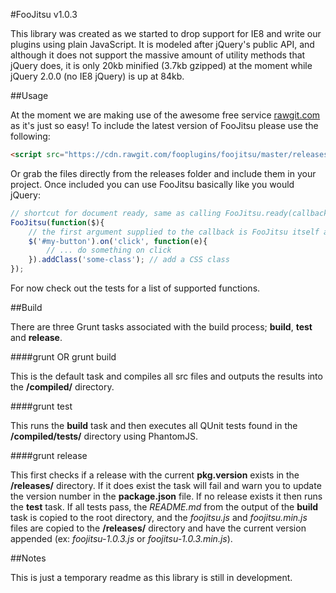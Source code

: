 #FooJitsu v1.0.3

This library was created as we started to drop support for IE8 and write our plugins using plain JavaScript. It is modeled after jQuery's public API, 
and although it does not support the massive amount of utility methods that jQuery does, it is only 20kb minified (3.7kb gzipped) at the moment while jQuery 2.0.0 
(no IE8 jQuery) is up at 84kb.

##Usage

At the moment we are making use of the awesome free service [rawgit.com](https://rawgit.com/) as it's just so easy! To include the latest version of FooJitsu 
please use the following:

```html
<script src="https://cdn.rawgit.com/fooplugins/foojitsu/master/releases/foojitsu-1.0.3.min.js"></script>
```

Or grab the files directly from the releases folder and include them in your project. Once included you can use FooJitsu basically like you would jQuery:

```javascript
// shortcut for document ready, same as calling FooJitsu.ready(callback)
FooJitsu(function($){
	// the first argument supplied to the callback is FooJitsu itself allowing us to scope it to the familiar dollar ($) variable.
	$('#my-button').on('click', function(e){
		// ... do something on click
	}).addClass('some-class'); // add a CSS class
});
```

For now check out the tests for a list of supported functions.

##Build

There are three Grunt tasks associated with the build process; **build**, **test** and **release**.

####grunt OR grunt build

This is the default task and compiles all src files and outputs the results into the **/compiled/** directory.

####grunt test

This runs the **build** task and then executes all QUnit tests found in the **/compiled/tests/** directory using PhantomJS. 

####grunt release

This first checks if a release with the current **pkg.version** exists in the **/releases/** directory. If it does exist the task will fail and warn you to 
update the version number in the **package.json** file. If no release exists it then runs the **test** task. If all tests pass, the *README.md* from the output of the 
**build** task is copied to the root directory, and the *foojitsu.js* and *foojitsu.min.js* files are copied to the **/releases/** directory and have the current version 
appended (ex: *foojitsu-1.0.3.js* or *foojitsu-1.0.3.min.js*).

##Notes

This is just a temporary readme as this library is still in development.